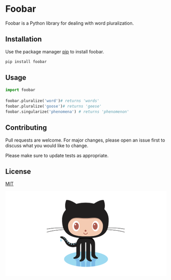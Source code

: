 # Foobar

Foobar is a Python library for dealing with word pluralization.

## Installation
Use the package manager [pip](https://pip.pypa.io/en/stable/) to install foobar.

```bash
pip install foobar
```
## Usage

```python
import foobar

foobar.pluralize('word')# returns 'words'
foobar.pluralize('goose')# returns 'geese'
foobar.singularize('phenomena') # returns 'phenomenon'
```

## Contributing
Pull requests are welcome. For major changes, please open an issue first to discuss what you would like to change.

Please make sure to update tests as appropriate.

## License
[MIT](https://choosealicense.com/licenses/mit/)


![](https://github.com/mohamedhamednour/newproject/blob/main/photo/github-octocat.png)
